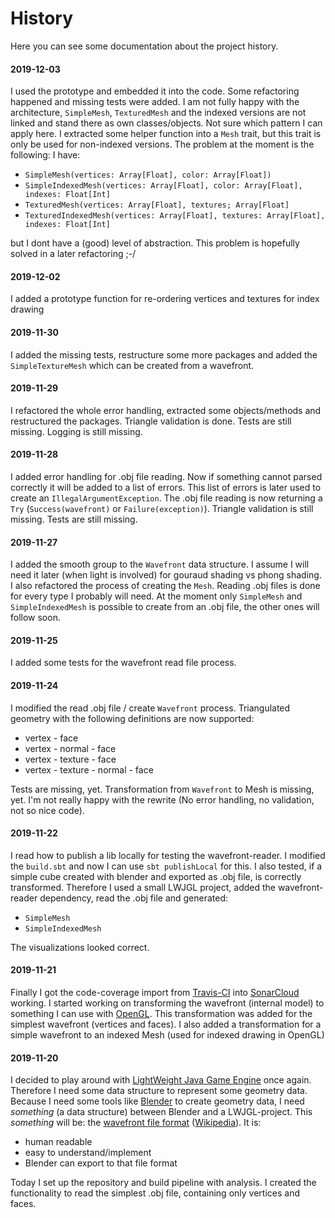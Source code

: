 # History

Here you can see some documentation about the project history.

#### 2019-12-03
I used the prototype and embedded it into the code.
Some refactoring happened and missing tests were added.
I am not fully happy with the architecture, `SimpleMesh`, `TexturedMesh` and the indexed versions are not linked and stand there as own classes/objects.
Not sure which pattern I can apply here.
I  extracted some helper function into a `Mesh` trait, but this trait is only be used for non-indexed versions.
The problem at the moment is the following: I have:

* `SimpleMesh(vertices: Array[Float], color: Array[Float])`
* `SimpleIndexedMesh(vertices: Array[Float], color: Array[Float], indexes: Float[Int]`
* `TexturedMesh(vertices: Array[Float], textures; Array[Float]`
* `TexturedIndexedMesh(vertices: Array[Float], textures: Array[Float], indexes: Float[Int]`

but I dont have a (good) level of abstraction.
This problem is hopefully solved in a later refactoring ;-/

#### 2019-12-02
I added a prototype function for re-ordering vertices and textures for index drawing

#### 2019-11-30
I added the missing tests, restructure some more packages and added the `SimpleTextureMesh` which can be created from a wavefront.

#### 2019-11-29
I refactored the whole error handling, extracted some objects/methods and restructured the packages.
Triangle validation is done.
Tests are still missing.
Logging is still missing.

#### 2019-11-28
I added error handling for .obj file reading.
Now if something cannot parsed correctly it will be added to a list of errors.
This list of errors is later used to create an `IllegalArgumentException`.
The .obj file reading is now returning a `Try` (`Success(wavefront)` or `Failure(exception)`).
Triangle validation is still missing.
Tests are still missing.

#### 2019-11-27
I added the smooth group to the `Wavefront` data structure. 
I assume I will need it later (when light is involved) for gouraud shading vs phong shading.
I also refactored the process of creating the `Mesh`.
Reading .obj files is done for every type I probably will need.
At the moment only `SimpleMesh` and `SimpleIndexedMesh` is possible to create from an .obj file, the other ones will follow soon.

#### 2019-11-25
I added some tests for the wavefront read file process.

#### 2019-11-24
I modified the read .obj file / create `Wavefront` process.
Triangulated geometry with the following definitions are now supported:
* vertex - face
* vertex - normal - face
* vertex - texture - face
* vertex - texture - normal - face

Tests are missing, yet.
Transformation from `Wavefront` to Mesh is missing, yet.
I'm not really happy with the rewrite (No error handling, no validation, not so nice code).

#### 2019-11-22
I read how to publish a lib locally for testing the wavefront-reader.
I modified the `build.sbt` and now I can use `sbt publishLocal` for this.
I also tested, if a simple cube created with blender and exported as .obj file, is correctly transformed.
Therefore I used a small LWJGL project, added the wavefront-reader dependency, read the .obj file and generated:
* `SimpleMesh`
* `SimpleIndexedMesh`

The visualizations looked correct.

#### 2019-11-21
Finally I got the code-coverage import from [Travis-CI][travis-ci] into [SonarCloud][sonarcloud] working.
I started working on transforming the wavefront (internal model) to something I can use with [OpenGL][opengl].
This transformation was added for the simplest wavefront (vertices and faces). 
I also added a transformation for a simple wavefront to an indexed Mesh (used for indexed drawing in OpenGL)

#### 2019-11-20
I decided to play around with [LightWeight Java Game Engine][lwjgl] once again.
Therefore I need some data structure to represent some geometry data.
Because I need some tools like [Blender][blender] to create geometry data, I need _something_ (a data structure) between Blender and a LWJGL-project.
This _something_ will be: the [wavefront file format][wavefront] ([Wikipedia][wavefront-wiki]).
It is:
* human readable
* easy to understand/implement
* Blender can export to that file format

Today I set up the repository and build pipeline with analysis.
I created the functionality to read the simplest .obj file, containing only vertices and faces. 

[blender]: https://www.blender.org/
[lwjgl]: https://www.lwjgl.org/
[opengl]: https://www.opengl.org/
[sonarcloud]: https://sonarcloud.io/dashboard?id=mwttg_wavefront-reader
[travis-ci]: https://github.com/mwttg/wavefront-reader
[wavefront]: http://paulbourke.net/dataformats/obj/
[wavefront-wiki]: https://en.wikipedia.org/wiki/Wavefront_.obj_file
